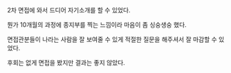 2차 면접에 와서 드디어 자기소개를 할 수 있었다.

뭔가 10개월의 과정에 종지부를 찍는 느낌이라 마음이 좀 싱숭생숭 했다.

면접관분들이 나라는 사람을 잘 보여줄 수 있게 적절한 질문을 해주셔서 잘 마감할 수 있었다.



후회는 없게 면접을 봤지만 결과는 좋지 않았다.